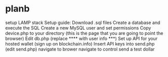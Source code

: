 planb
=====

setup
LAMP stack
Setup guide:
Download .sql files 
Create a database and execute the SQL
Create a new MySQL  user and set permissions
Copy device.php to your directory (this is the page that you are going to point the browser)
Edit db.php (replace **** with user info ***)
Set up API for your hosted wallet (sign up on blockchain.info)
Insert API keys into send.php (edit send.php)
navigate to brower
navigate to control
send a test dollar
